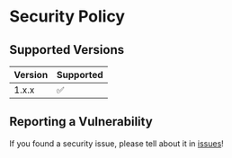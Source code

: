 # Security Policy

## Supported Versions

| Version | Supported          |
| ------- | ------------------ |
| 1.x.x   | :white_check_mark: |

## Reporting a Vulnerability

If you found a security issue, please tell about it in [issues](https://github.com/snvmk/snvmdb/issues)!
